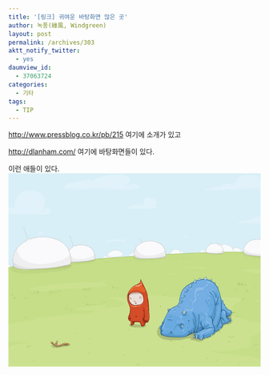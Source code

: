 ```yaml
---
title: '[링크] 귀여운 바탕화면 많은 곳'
author: 녹풍(綠風, Windgreen)
layout: post
permalink: /archives/303
aktt_notify_twitter:
  - yes
daumview_id:
  - 37063724
categories:
  - 기타
tags:
  - TIP
---
```

<meta http-equiv="content-type" content="text/html; charset=utf-8" />

<http://www.pressblog.co.kr/pb/215>&nbsp;여기에 소개가 있고 <div>
  <meta http-equiv="content-type" content="text/html; charset=utf-8" />
  
  <a href="http://dlanham.com/">http://dlanham.com/</a>&nbsp;여기에 바탕화면들이 있다.
</div>

<div>
  이런 애들이 있다.
</div>

<div>
  <img src="/uploads/legacy/old-images/1/cfile26.uf.184D594C4D4BC8932B844E.jpg" class="aligncenter" width="540" height="386" alt="" />
</div>